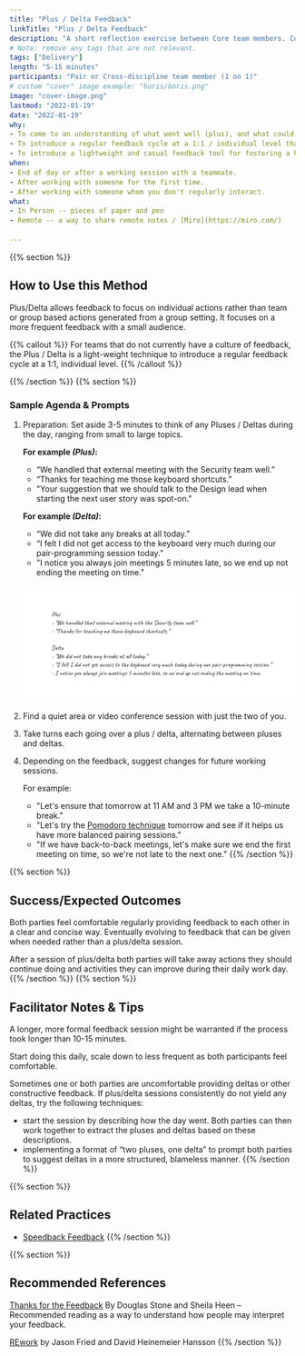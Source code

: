 ```yaml
---
title: "Plus / Delta Feedback"
linkTitle: "Plus / Delta Feedback"
description: "A short reflection exercise between Core team members. Commonly accomplished at the end of a pairing day."
# Note: remove any tags that are not relevant.
tags: ["Delivery"]
length: "5-15 minutes"
participants: "Pair or Cross-discipline team member (1 on 1)"
# custom "cover" image example: "boris/boris.png"
image: "cover-image.png" 
lastmod: "2022-01-19"
date: "2022-01-19"
why: 
- To come to an understanding of what went well (plus), and what could be changed to improve collaboration in future (delta).
- To introduce a regular feedback cycle at a 1:1 / individual level that allows for  personal feedback.
- To introduce a lightweight and casual feedback tool for fostering a healthy team feedback culture.
when:
- End of day or after a working session with a teammate. 
- After working with someone for the first time.
- After working with someone whom you don't regularly interact.
what:
- In Person -- pieces of paper and pen
- Remote -- a way to share remote notes / [Miro](https://miro.com/)

---
```

{{% section %}}

## How to Use this Method
Plus/Delta allows feedback to focus on individual actions rather than team or group based actions generated from a group setting. It focuses on a more frequent feedback with a small audience.

{{% callout %}}
For teams that do not currently have a culture of feedback, the Plus / Delta is a light-weight technique to introduce a regular feedback cycle at a 1:1, individual level.
{{% /callout %}}

{{% /section %}}
{{% section %}}
### Sample Agenda & Prompts
1. Preparation: Set aside 3-5 minutes to think of any Pluses / Deltas during the day, ranging from small to large topics.

   **For example _(Plus)_:**
   - “We handled that external meeting with the Security team well.”
   - “Thanks for teaching me those keyboard shortcuts.”
   - "Your suggestion that we should talk to the Design lead when starting the next user story was spot-on."

   **For example _(Delta)_:**
   - “We did not take any breaks at all today.”
   - “I felt I did not get access to the keyboard very much during our pair-programming session today.”
   - "I notice you always join meetings 5 minutes late, so we end up not ending the meeting on time."

   ![Plus-Delta-Example](images/example-1.png)

2. Find a quiet area or video conference session with just the two of you.

3. Take turns each going over a plus / delta, alternating between pluses and deltas.

5. Depending on the feedback, suggest changes for future working sessions.
   
   For example:
     - "Let's ensure that tomorrow at 11 AM and 3 PM we take a 10-minute break."
     - "Let's try the [Pomodoro technique](/learningpaths/application-development/pair-programming/#describe-the-mechanics-of-the-drivernavigator-style-of-pair-programming) tomorrow and see if it helps us have more balanced pairing sessions."
     - "If we have back-to-back meetings, let's make sure we end the first meeting on time, so we're not late to the next one."
{{% /section %}}

{{% section %}}
## Success/Expected Outcomes
Both parties feel comfortable regularly providing feedback to each other in a clear and concise way. Eventually evolving to feedback that can be given when needed rather than a plus/delta session.

After a session of plus/delta both parties will take away actions they should continue doing and activities they can improve during their daily work day.
{{% /section %}}
{{% section %}}

## Facilitator Notes & Tips
A longer, more formal feedback session might be warranted if the process took longer than 10-15 minutes.

Start doing this daily, scale down to less frequent as both participants feel comfortable.

Sometimes one or both parties are uncomfortable providing deltas or other constructive feedback. If plus/delta sessions consistently do not yield any deltas, try the following techniques: 
- start the session by describing how the day went. Both parties can then work together to extract the pluses and deltas based on these descriptions.
- implementing a format of “two pluses, one delta” to prompt both parties to suggest deltas in a more structured, blameless manner.
{{% /section %}}

{{% section %}}
## Related Practices
- [Speedback Feedback](/practices/speedback)
{{% /section %}}


{{% section %}}
## Recommended References 
[Thanks for the Feedback](
https://www.penguinrandomhouse.com/books/313485/thanks-for-the-feedback-by-douglas-stone-and-sheila-heen/) By Douglas Stone and Sheila Heen
– Recommended reading as a way to understand how people may interpret your feedback.

[REwork](https://basecamp.com/books/rework) by Jason Fried and David Heinemeier Hansson
{{% /section %}}
